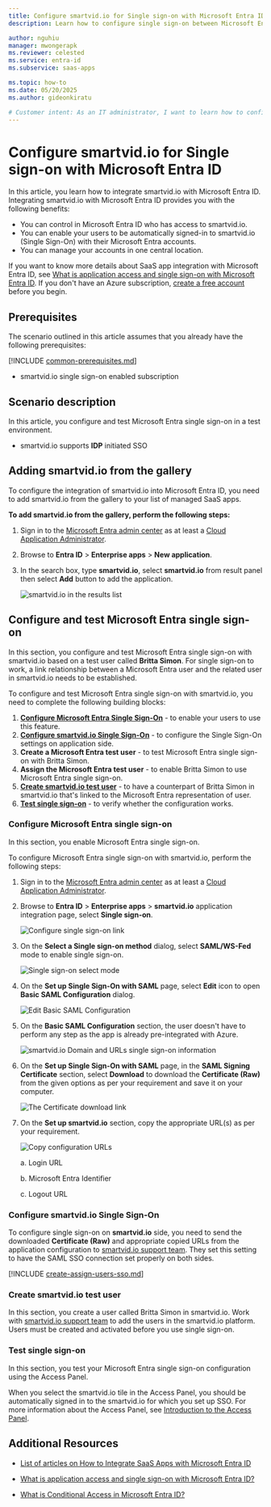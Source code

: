 ```yaml
---
title: Configure smartvid.io for Single sign-on with Microsoft Entra ID
description: Learn how to configure single sign-on between Microsoft Entra ID and smartvid.io.

author: nguhiu
manager: mwongerapk
ms.reviewer: celested
ms.service: entra-id
ms.subservice: saas-apps

ms.topic: how-to
ms.date: 05/20/2025
ms.author: gideonkiratu

# Customer intent: As an IT administrator, I want to learn how to configure single sign-on between Microsoft Entra ID and smartvid.io so that I can control who has access to smartvid.io, enable automatic sign-in with Microsoft Entra accounts, and manage my accounts in one central location.
---
```

# Configure smartvid.io for Single sign-on with Microsoft Entra ID

In this article,  you learn how to integrate smartvid.io with Microsoft Entra ID.
Integrating smartvid.io with Microsoft Entra ID provides you with the following benefits:

* You can control in Microsoft Entra ID who has access to smartvid.io.
* You can enable your users to be automatically signed-in to smartvid.io (Single Sign-On) with their Microsoft Entra accounts.
* You can manage your accounts in one central location.

If you want to know more details about SaaS app integration with Microsoft Entra ID, see [What is application access and single sign-on with Microsoft Entra ID](~/identity/enterprise-apps/what-is-single-sign-on.md).
If you don't have an Azure subscription, [create a free account](https://azure.microsoft.com/pricing/purchase-options/azure-account?cid=msft_learn) before you begin.

## Prerequisites
The scenario outlined in this article assumes that you already have the following prerequisites:

[!INCLUDE [common-prerequisites.md](~/identity/saas-apps/includes/common-prerequisites.md)]
* smartvid.io single sign-on enabled subscription

## Scenario description

In this article,  you configure and test Microsoft Entra single sign-on in a test environment.

* smartvid.io supports **IDP** initiated SSO

## Adding smartvid.io from the gallery

To configure the integration of smartvid.io into Microsoft Entra ID, you need to add smartvid.io from the gallery to your list of managed SaaS apps.

**To add smartvid.io from the gallery, perform the following steps:**

1. Sign in to the [Microsoft Entra admin center](https://entra.microsoft.com) as at least a [Cloud Application Administrator](~/identity/role-based-access-control/permissions-reference.md#cloud-application-administrator).
1. Browse to **Entra ID** > **Enterprise apps** > **New application**.
1. In the search box, type **smartvid.io**, select **smartvid.io** from result panel then select **Add** button to add the application.

	 ![smartvid.io in the results list](common/search-new-app.png)

<a name='configure-and-test-azure-ad-single-sign-on'></a>

## Configure and test Microsoft Entra single sign-on

In this section, you configure and test Microsoft Entra single sign-on with smartvid.io based on a test user called **Britta Simon**.
For single sign-on to work, a link relationship between a Microsoft Entra user and the related user in smartvid.io needs to be established.

To configure and test Microsoft Entra single sign-on with smartvid.io, you need to complete the following building blocks:

1. **[Configure Microsoft Entra Single Sign-On](#configure-azure-ad-single-sign-on)** - to enable your users to use this feature.
2. **[Configure smartvid.io Single Sign-On](#configure-smartvidio-single-sign-on)** - to configure the Single Sign-On settings on application side.
3. **Create a Microsoft Entra test user** - to test Microsoft Entra single sign-on with Britta Simon.
4. **Assign the Microsoft Entra test user** - to enable Britta Simon to use Microsoft Entra single sign-on.
5. **[Create smartvid.io test user](#create-smartvidio-test-user)** - to have a counterpart of Britta Simon in smartvid.io that's linked to the Microsoft Entra representation of user.
6. **[Test single sign-on](#test-single-sign-on)** - to verify whether the configuration works.

<a name='configure-azure-ad-single-sign-on'></a>

### Configure Microsoft Entra single sign-on

In this section, you enable Microsoft Entra single sign-on.

To configure Microsoft Entra single sign-on with smartvid.io, perform the following steps:

1. Sign in to the [Microsoft Entra admin center](https://entra.microsoft.com) as at least a [Cloud Application Administrator](~/identity/role-based-access-control/permissions-reference.md#cloud-application-administrator).
1. Browse to **Entra ID** > **Enterprise apps** > **smartvid.io** application integration page, select **Single sign-on**.

    ![Configure single sign-on link](common/select-sso.png)

1. On the **Select a Single sign-on method** dialog, select **SAML/WS-Fed** mode to enable single sign-on.

    ![Single sign-on select mode](common/select-saml-option.png)

1. On the **Set up Single Sign-On with SAML** page, select **Edit** icon to open **Basic SAML Configuration** dialog.

	![Edit Basic SAML Configuration](common/edit-urls.png)

1. On the **Basic SAML Configuration** section, the user doesn't have to perform any step as the app is already pre-integrated with Azure.

    ![smartvid.io Domain and URLs single sign-on information](common/preintegrated.png)

1. On the **Set up Single Sign-On with SAML** page, in the **SAML Signing Certificate** section, select **Download** to download the **Certificate (Raw)** from the given options as per your requirement and save it on your computer.

	![The Certificate download link](common/certificateraw.png)

6. On the **Set up smartvid.io** section, copy the appropriate URL(s) as per your requirement.

	![Copy configuration URLs](common/copy-configuration-urls.png)

	a. Login URL

	b. Microsoft Entra Identifier

	c. Logout URL

### Configure smartvid.io Single Sign-On

To configure single sign-on on **smartvid.io** side, you need to send the downloaded **Certificate (Raw)** and appropriate copied URLs from the application configuration to [smartvid.io support team](mailto:vgorsky@smartvid.io). They set this setting to have the SAML SSO connection set properly on both sides.

<a name='create-an-azure-ad-test-user'></a>

[!INCLUDE [create-assign-users-sso.md](~/identity/saas-apps/includes/create-assign-users-sso.md)]

### Create smartvid.io test user

In this section, you create a user called Britta Simon in smartvid.io. Work with [smartvid.io support team](mailto:vgorsky@smartvid.io) to add the users in the smartvid.io platform. Users must be created and activated before you use single sign-on.

### Test single sign-on

In this section, you test your Microsoft Entra single sign-on configuration using the Access Panel.

When you select the smartvid.io tile in the Access Panel, you should be automatically signed in to the smartvid.io for which you set up SSO. For more information about the Access Panel, see [Introduction to the Access Panel](https://support.microsoft.com/account-billing/sign-in-and-start-apps-from-the-my-apps-portal-2f3b1bae-0e5a-4a86-a33e-876fbd2a4510).

## Additional Resources

- [List of articles on How to Integrate SaaS Apps with Microsoft Entra ID](./tutorial-list.md)

- [What is application access and single sign-on with Microsoft Entra ID?](~/identity/enterprise-apps/what-is-single-sign-on.md)

- [What is Conditional Access in Microsoft Entra ID?](~/identity/conditional-access/overview.md)
